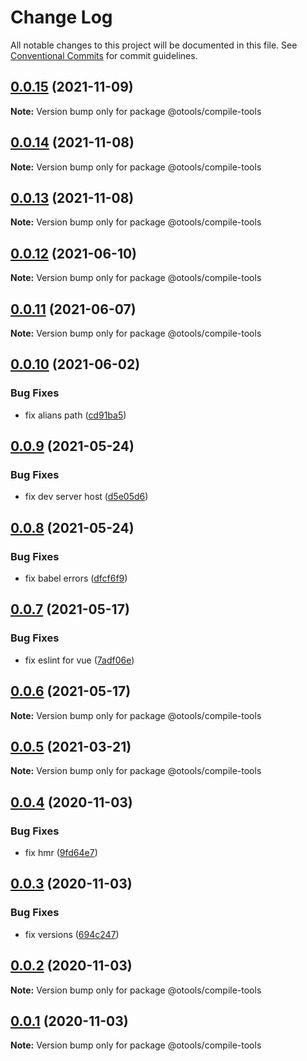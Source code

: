 # Change Log

All notable changes to this project will be documented in this file.
See [Conventional Commits](https://conventionalcommits.org) for commit guidelines.

## [0.0.15](https://github.com/owenvip/compile-tools/compare/v0.0.14...v0.0.15) (2021-11-09)

**Note:** Version bump only for package @otools/compile-tools

## [0.0.14](https://github.com/owenvip/compile-tools/compare/v0.0.13...v0.0.14) (2021-11-08)

**Note:** Version bump only for package @otools/compile-tools

## [0.0.13](https://github.com/owenvip/compile-tools/compare/v0.0.12...v0.0.13) (2021-11-08)

**Note:** Version bump only for package @otools/compile-tools

## [0.0.12](https://github.com/owenvip/compile-tools/compare/v0.0.11...v0.0.12) (2021-06-10)

**Note:** Version bump only for package @otools/compile-tools

## [0.0.11](https://github.com/owenvip/compile-tools/compare/v0.0.10...v0.0.11) (2021-06-07)

**Note:** Version bump only for package @otools/compile-tools

## [0.0.10](https://github.com/owenvip/compile-tools/compare/v0.0.9...v0.0.10) (2021-06-02)

### Bug Fixes

- fix alians path ([cd91ba5](https://github.com/owenvip/compile-tools/commit/cd91ba5f32999f87d463886d124bc757206e29bf))

## [0.0.9](https://github.com/owenvip/compile-tools/compare/v0.0.8...v0.0.9) (2021-05-24)

### Bug Fixes

- fix dev server host ([d5e05d6](https://github.com/owenvip/compile-tools/commit/d5e05d6c9d5f7d8c7fe849c9d784b835c0ce2b86))

## [0.0.8](https://github.com/owenvip/compile-tools/compare/v0.0.7...v0.0.8) (2021-05-24)

### Bug Fixes

- fix babel errors ([dfcf6f9](https://github.com/owenvip/compile-tools/commit/dfcf6f94a7fb307b221ab621855171a6728e37a5))

## [0.0.7](https://github.com/owenvip/compile-tools/compare/v0.0.6...v0.0.7) (2021-05-17)

### Bug Fixes

- fix eslint for vue ([7adf06e](https://github.com/owenvip/compile-tools/commit/7adf06e261ad33cb253b4fad85f22bf4facdeda0))

## [0.0.6](https://github.com/owenvip/compile-tools/compare/v0.0.5...v0.0.6) (2021-05-17)

**Note:** Version bump only for package @otools/compile-tools

## [0.0.5](https://github.com/owenvip/react-compile-tools/compare/v0.0.4...v0.0.5) (2021-03-21)

**Note:** Version bump only for package @otools/compile-tools

## [0.0.4](https://github.com/owenvip/react-compile-tools/compare/v0.0.3...v0.0.4) (2020-11-03)

### Bug Fixes

- fix hmr ([9fd64e7](https://github.com/owenvip/react-compile-tools/commit/9fd64e7cbc7024b15564520f19c6013138ae716d))

## [0.0.3](https://github.com/owenvip/react-compile-tools/compare/v0.0.2...v0.0.3) (2020-11-03)

### Bug Fixes

- fix versions ([694c247](https://github.com/owenvip/react-compile-tools/commit/694c24747e3f22ee577fb43311749213373f0fe1))

## [0.0.2](https://github.com/owenvip/react-compile-tools/compare/v0.0.1...v0.0.2) (2020-11-03)

**Note:** Version bump only for package @otools/compile-tools

## [0.0.1](https://github.com/owenvip/react-compile-tools/compare/v0.1.3...v0.0.1) (2020-11-03)

**Note:** Version bump only for package @otools/compile-tools
